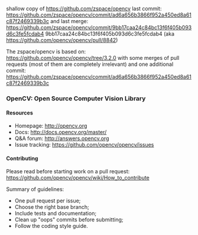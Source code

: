 shallow copy of 
https://github.com/zspace/opencv
last commit:
https://github.com/zspace/opencv/commit/ad6a656b3866f952a450ed8a61c87f2469339b3c
and last merge:
https://github.com/zspace/opencv/commit/9bb17caa24c84bc13f6f405b093d6c3fe5fcdab4
9bb17caa24c84bc13f6f405b093d6c3fe5fcdab4
(aka https://github.com/opencv/opencv/pull/8842)

The zspace/opencv is based on:
https://github.com/opencv/opencv/tree/3.2.0
with some merges of pull requests (most of them are completely irrelevant)
and one additional commit:
https://github.com/zspace/opencv/commit/ad6a656b3866f952a450ed8a61c87f2469339b3c

### OpenCV: Open Source Computer Vision Library

#### Resources

* Homepage: <http://opencv.org>
* Docs: <http://docs.opencv.org/master/>
* Q&A forum: <http://answers.opencv.org>
* Issue tracking: <https://github.com/opencv/opencv/issues>

#### Contributing

Please read before starting work on a pull request: <https://github.com/opencv/opencv/wiki/How_to_contribute>

Summary of guidelines:

* One pull request per issue;
* Choose the right base branch;
* Include tests and documentation;
* Clean up "oops" commits before submitting;
* Follow the coding style guide.
